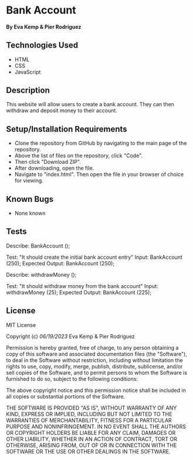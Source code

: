 # Bank Account

#### **By Eva Kemp & Pier Rodriguez**

## Technologies Used

- HTML
- CSS
- JavaScript

## Description

This website will allow users to create a bank account. They can then withdraw and deposit money to their account. 

## Setup/Installation Requirements

- Clone the repository from GitHub by navigating to the main page of the repository.
- Above the list of files on the repository, click "Code".
- Then click "Download ZIP".
- After downloading, open the file.
- Navigate to "index.html". Then open the file in your browser of choice for viewing.

## Known Bugs

- None known

## Tests

Describe: BankAccount ();

Test: "It should create the initial bank account entry"
Input: BankAccount (250);
Expected Output: BankAccount (250);

Describe: withdrawMoney ();

Test: "It should withdraw money from the bank account"
Input: withdrawMoney (25);
Expected Output: BankAccount (225);

## License

MIT License

Copyright (c) _06/19/2023_ Eva Kemp & Pier Rodriguez

Permission is hereby granted, free of charge, to any person obtaining a copy
of this software and associated documentation files (the "Software"), to deal
in the Software without restriction, including without limitation the rights
to use, copy, modify, merge, publish, distribute, sublicense, and/or sell
copies of the Software, and to permit persons to whom the Software is
furnished to do so, subject to the following conditions:

The above copyright notice and this permission notice shall be included in all
copies or substantial portions of the Software.

THE SOFTWARE IS PROVIDED "AS IS", WITHOUT WARRANTY OF ANY KIND, EXPRESS OR
IMPLIED, INCLUDING BUT NOT LIMITED TO THE WARRANTIES OF MERCHANTABILITY,
FITNESS FOR A PARTICULAR PURPOSE AND NONINFRINGEMENT. IN NO EVENT SHALL THE
AUTHORS OR COPYRIGHT HOLDERS BE LIABLE FOR ANY CLAIM, DAMAGES OR OTHER
LIABILITY, WHETHER IN AN ACTION OF CONTRACT, TORT OR OTHERWISE, ARISING FROM,
OUT OF OR IN CONNECTION WITH THE SOFTWARE OR THE USE OR OTHER DEALINGS IN THE
SOFTWARE.
